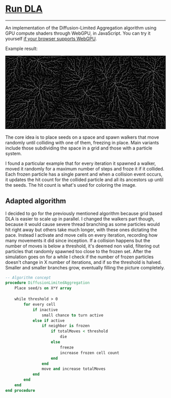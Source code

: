 [**Run DLA**](../../content/JSexperiments/GPUdla/index.html)
======

---

An implementation of the Diffusion-Limited Aggregation algorithm using GPU compute shaders through WebGPU, in JavaScript. You can try it yourself [if your browser supports WebGPU](https://caniuse.com/?search=web%20gpu).

Example result:

![1000 horizontal cells and 10 seeds.](assets/diffusion-limited-aggregation.png)

The core idea is to place seeds on a space and spawn walkers that move randomly until colliding with one of them, freezing in place.  Main variants include those subdividing the space in a grid and those with a particle system.

I found a particular example that for every iteration it spawned a walker, moved it randomly for a maximum number of steps and froze it if it collided. Each frozen particle has a single parent and when a collision event occurs, it updates the hit count for the collided particle and all its ancestors up until the seeds. The hit count is what's used for coloring the image.

## Adapted algorithm

I decided to go for the previously mentioned algorithm because grid based DLA is easier to scale up in parallel. I changed the walkers part though, because it would cause severe thread branching as some particles would hit right away but others take much longer, with these ones dictating the pace. Instead I activate and move cells on every iteration, recording how many movements it did since inception. If a collision happens but the number of moves is below a threshold, it's deemed non valid, filtering out particles that randomly spawned too close to the frozen set. After the simulation goes on for a while I check if the number of frozen particles doesn't change in X number of iterations, and if so the threshold is halved. Smaller and smaller branches grow, eventually filling the picture completely.

```vhdl
-- Algorithm concept
procedure DiffusionLimitedAggregation
    Place seed/s on X*Y array
    
    while threshold > 0
    	for every cell
            if inactive
            	small chance to turn active
            else if active
            	if neighbor is frozen
                    if totalMoves < threshold
                        die
                    else
                        freeze
                        increase frozen cell count
                    end
                end
            	move and increase totalMoves       	
            end
        end
    end
end procedure
```